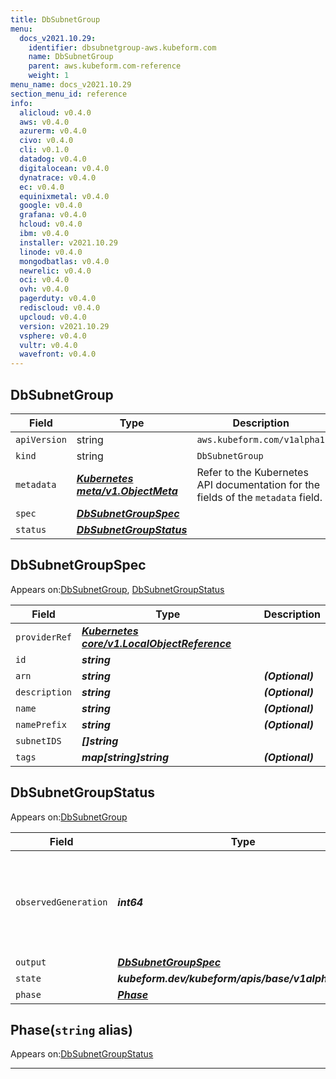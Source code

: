 ```yaml
---
title: DbSubnetGroup
menu:
  docs_v2021.10.29:
    identifier: dbsubnetgroup-aws.kubeform.com
    name: DbSubnetGroup
    parent: aws.kubeform.com-reference
    weight: 1
menu_name: docs_v2021.10.29
section_menu_id: reference
info:
  alicloud: v0.4.0
  aws: v0.4.0
  azurerm: v0.4.0
  civo: v0.4.0
  cli: v0.1.0
  datadog: v0.4.0
  digitalocean: v0.4.0
  dynatrace: v0.4.0
  ec: v0.4.0
  equinixmetal: v0.4.0
  google: v0.4.0
  grafana: v0.4.0
  hcloud: v0.4.0
  ibm: v0.4.0
  installer: v2021.10.29
  linode: v0.4.0
  mongodbatlas: v0.4.0
  newrelic: v0.4.0
  oci: v0.4.0
  ovh: v0.4.0
  pagerduty: v0.4.0
  rediscloud: v0.4.0
  upcloud: v0.4.0
  version: v2021.10.29
  vsphere: v0.4.0
  vultr: v0.4.0
  wavefront: v0.4.0
---
```


## DbSubnetGroup
| Field | Type | Description |
| ------ | ----- | ----------- |
| `apiVersion` | string | `aws.kubeform.com/v1alpha1` |
|    `kind` | string | `DbSubnetGroup` |
| `metadata` | ***[Kubernetes meta/v1.ObjectMeta](https://v1-18.docs.kubernetes.io/docs/reference/generated/kubernetes-api/v1.18/#objectmeta-v1-meta)***|Refer to the Kubernetes API documentation for the fields of the `metadata` field.|
| `spec` | ***[DbSubnetGroupSpec](#dbsubnetgroupspec)***||
| `status` | ***[DbSubnetGroupStatus](#dbsubnetgroupstatus)***||
## DbSubnetGroupSpec

Appears on:[DbSubnetGroup](#dbsubnetgroup), [DbSubnetGroupStatus](#dbsubnetgroupstatus)

| Field | Type | Description |
| ------ | ----- | ----------- |
| `providerRef` | ***[Kubernetes core/v1.LocalObjectReference](https://v1-18.docs.kubernetes.io/docs/reference/generated/kubernetes-api/v1.18/#localobjectreference-v1-core)***||
| `id` | ***string***||
| `arn` | ***string***| ***(Optional)*** |
| `description` | ***string***| ***(Optional)*** |
| `name` | ***string***| ***(Optional)*** |
| `namePrefix` | ***string***| ***(Optional)*** |
| `subnetIDS` | ***[]string***||
| `tags` | ***map[string]string***| ***(Optional)*** |
## DbSubnetGroupStatus

Appears on:[DbSubnetGroup](#dbsubnetgroup)

| Field | Type | Description |
| ------ | ----- | ----------- |
| `observedGeneration` | ***int64***| ***(Optional)*** Resource generation, which is updated on mutation by the API Server.|
| `output` | ***[DbSubnetGroupSpec](#dbsubnetgroupspec)***| ***(Optional)*** |
| `state` | ***kubeform.dev/kubeform/apis/base/v1alpha1.State***| ***(Optional)*** |
| `phase` | ***[Phase](#phase)***| ***(Optional)*** |
## Phase(`string` alias)

Appears on:[DbSubnetGroupStatus](#dbsubnetgroupstatus)

---
